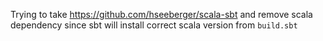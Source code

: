 
Trying to take https://github.com/hseeberger/scala-sbt and remove scala
dependency since sbt will install correct scala version from `build.sbt`
